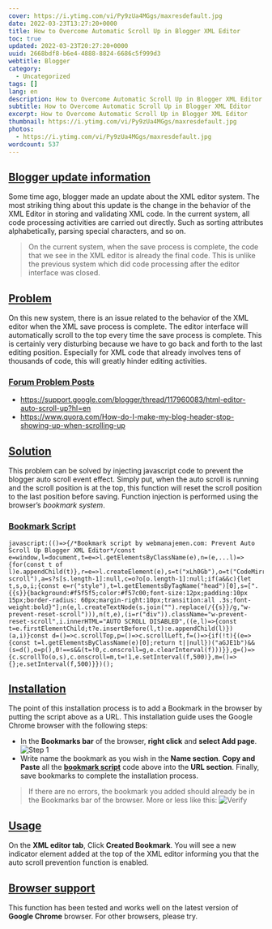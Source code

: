 ```yaml
---
cover: https://i.ytimg.com/vi/Py9zUa4MGgs/maxresdefault.jpg
date: 2022-03-23T13:27:20+0000
title: How to Overcome Automatic Scroll Up in Blogger XML Editor
toc: true
updated: 2022-03-23T20:27:20+0000
uuid: 2668bdf8-b6e4-4888-8824-6686c5f999d3
webtitle: Blogger
category:
  - Uncategorized
tags: []
lang: en
description: How to Overcome Automatic Scroll Up in Blogger XML Editor
subtitle: How to Overcome Automatic Scroll Up in Blogger XML Editor
excerpt: How to Overcome Automatic Scroll Up in Blogger XML Editor
thumbnail: https://i.ytimg.com/vi/Py9zUa4MGgs/maxresdefault.jpg
photos:
  - https://i.ytimg.com/vi/Py9zUa4MGgs/maxresdefault.jpg
wordcount: 537
---
```


<h2 id="blogger-update-information" tabindex="-1"><a class="header-anchor" href="#blogger-update-information">Blogger update information</a></h2>
<p>Some time ago, blogger made an update about the XML editor system. The most striking thing about this update is the change in the behavior of the XML Editor in storing and validating XML code. In the current system, all code processing activities are carried out directly. Such as sorting attributes alphabetically, parsing special characters, and so on.</p>
<blockquote>
<p>On the current system, when the save process is complete, the code that we see in the XML editor is already the final code. This is unlike the previous system which did code processing after the editor interface was closed.</p>
</blockquote>
<h2 id="problem" tabindex="-1"><a class="header-anchor" href="#problem">Problem</a></h2>
<p>On this new system, there is an issue related to the behavior of the XML editor when the XML save process is complete. The editor interface will automatically scroll to the top every time the save process is complete. This is certainly very disturbing because we have to go back and forth to the last editing position. Especially for XML code that already involves tens of thousands of code, this will greatly hinder editing activities.</p>
<h3 id="forum-problem-posts" tabindex="-1"><a class="header-anchor" href="#forum-problem-posts">Forum Problem Posts</a></h3>
<ul>
<li><a href="//webmanajemen.com/page/safelink.html?url=aHR0cHM6Ly9zdXBwb3J0Lmdvb2dsZS5jb20vYmxvZ2dlci90aHJlYWQvMTE3OTYwMDgzL2h0bWwtZWRpdG9yLWF1dG8tc2Nyb2xsLXVwP2hsPWVu" target="_blank" rel="nofollow noopener">https://support.google.com/blogger/thread/117960083/html-editor-auto-scroll-up?hl=en</a></li>
<li><a href="//webmanajemen.com/page/safelink.html?url=aHR0cHM6Ly93d3cucXVvcmEuY29tL0hvdy1kby1JLW1ha2UtbXktYmxvZy1oZWFkZXItc3RvcC1zaG93aW5nLXVwLXdoZW4tc2Nyb2xsaW5nLXVw" target="_blank" rel="nofollow noopener">https://www.quora.com/How-do-I-make-my-blog-header-stop-showing-up-when-scrolling-up</a></li>
</ul>
<h2 id="solution" tabindex="-1"><a class="header-anchor" href="#solution">Solution</a></h2>
<p>This problem can be solved by injecting javascript code to prevent the blogger auto scroll event effect. Simply put, when the auto scroll is running and the scroll position is at the top, this function will reset the scroll position to the last position before saving. Function injection is performed using the browser’s <em>bookmark system</em>.</p>
<h3 id="bookmark-script" tabindex="-1"><a class="header-anchor" href="#bookmark-script">Bookmark Script</a></h3>
<pre><code class="language-javascript">javascript:(()=&gt;{/*Bookmark script by webmanajemen.com: Prevent Auto Scroll Up Blogger XML Editor*/const e=window,l=document,t=e=&gt;l.getElementsByClassName(e),n=(e,...l)=&gt;{for(const t of l)e.appendChild(t)},r=e=&gt;l.createElement(e),s=t(&quot;xLh0Gb&quot;),o=t(&quot;CodeMirror-scroll&quot;),a=s?s[s.length-1]:null,c=o?o[o.length-1]:null;if(a&amp;&amp;c){let t,s,o,i;{const e=r(&quot;style&quot;),t=l.getElementsByTagName(&quot;head&quot;)[0],s=[&quot;.{{s}}{background:#f5f5f5;color:#f57c00;font-size:12px;padding:10px 15px;border-radius: 60px;margin-right:10px;transition:all .3s;font-weight:bold}&quot;];n(e,l.createTextNode(s.join(&quot;&quot;).replace(/{{s}}/g,&quot;w-prevent-reset-scroll&quot;))),n(t,e),(i=r(&quot;div&quot;)).className=&quot;w-prevent-reset-scroll&quot;,i.innerHTML=&quot;AUTO SCROLL DISABLED&quot;,((e,l)=&gt;{const t=e.firstElementChild;t?e.insertBefore(l,t):e.appendChild(l)})(a,i)}const d=()=&gt;c.scrollTop,p=()=&gt;c.scrollLeft,f=()=&gt;{if(!t){(e=&gt;{const t=l.getElementsByClassName(e)[0];return t||null})(&quot;aGJE1b&quot;)&amp;&amp;(s=d(),o=p(),0!==s&amp;&amp;(t=!0,c.onscroll=g,e.clearInterval(f)))}},g=()=&gt;{c.scrollTo(o,s),c.onscroll=m,t=!1,e.setInterval(f,500)},m=()=&gt;{};e.setInterval(f,500)}})();
</code></pre>
<h2 id="installation" tabindex="-1"><a class="header-anchor" href="#installation">Installation</a></h2>
<p>The point of this installation process is to add a Bookmark in the browser by putting the script above as a URL. This installation guide uses the Google Chrome browser with the following steps:</p>
<ul>
<li>In the <strong>Bookmarks bar</strong> of the browser, <strong>right click</strong> and <strong>select Add page</strong>.
<img src="https://1.bp.blogspot.com/-8DVJrMbfG_I/YNXB85JPCaI/AAAAAAAACuo/xc_8EXjGhmI8G1njfTpAbrDt5Q72vYmpwCLcBGAsYHQ/s0/1%2B-%2BTambahkan%2Bbookmark%2B-%2Bmencegah%2Bauto%2Bscroll%2Beditor%2Bblogger.jpg" alt="Step 1"></li>
<li>Write name the bookmark as you wish in the <strong>Name section</strong>. <strong>Copy and Paste</strong> all the <strong><a href="#bookmark-script">bookmark script</a></strong> code above into the <strong>URL section</strong>. Finally, save bookmarks to complete the installation process.</li>
</ul>
<blockquote>
<p>If there are no errors, the bookmark you added should already be in the Bookmarks bar of the browser. More or less like this: <img src="https://1.bp.blogspot.com/-_spg3vQpyCE/YNXCm-IjgDI/AAAAAAAACu4/IQuz06PqKXQ6un9K_WwWBjBAoZXtQDd5wCLcBGAsYHQ/s0/3%2B-%2Bcara%2Bmencegah%2Botomatis%2Bscroll%2Bke%2Batas%2Beditor%2Bblogger.jpg" alt="Verify"></p>
</blockquote>
<h2 id="usage" tabindex="-1"><a class="header-anchor" href="#usage">Usage</a></h2>
<p>On the <strong>XML editor tab</strong>, Click <strong>Created Bookmark</strong>. You will see a new indicator element added at the top of the XML editor informing you that the auto scroll prevention function is enabled. <img src="https://1.bp.blogspot.com/-1UNTCj961BM/YNXDebBxJeI/AAAAAAAACvA/8vax0JxwoZky02ApbXxTNmSDiNlccyTpgCLcBGAsYHQ/s0/4%2B-%2Bhasil%2Bsolusi%2Bmencegah%2Botomatis%2Bscroll%2Bke%2Batas%2Beditor%2Bblogger.jpg" alt=""></p>
<h2 id="browser-support" tabindex="-1"><a class="header-anchor" href="#browser-support">Browser support</a></h2>
<p>This function has been tested and works well on the latest version of <strong>Google Chrome</strong> browser. For other browsers, please try.</p>
